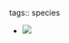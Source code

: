 tags:: species

- ![](https://peach-geographical-bat-397.mypinata.cloud/ipfs/QmQR3sauz7CDdaiP6Y7WSUy6QDgevscoG1qyNcwo8ci7hA)